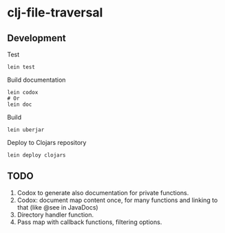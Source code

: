 # clj-file-traversal

## Development

Test

```shell
lein test
```

Build documentation

```shell
lein codox
# Or
lein doc
```

Build

```shell
lein uberjar
```

Deploy to Clojars repository

```shell
lein deploy clojars
```

## TODO

1. Codox to generate also documentation for private functions.
2. Codox: document map content once, for many functions and linking to that (like @see in JavaDocs)
3. Directory handler function.
4. Pass map with callback functions, filtering options.

